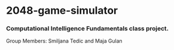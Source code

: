 # 2048-game-simulator

### Computational Intelligence Fundamentals class project.

Group Members: Smiljana Tedic and Maja Gulan
